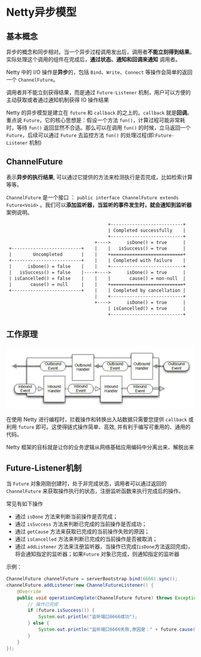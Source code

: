 # Netty异步模型
## 基本概念
异步的概念和同步相对。当一个异步过程调用发出后，调用者**不能立刻得到结果**。实际处理这个调用的组件在完成后，**通过状态、通知和回调来通知** 调用者。

Netty  中的 I/O 操作是**异步**的，包括 `Bind`、`Write`、`Connect` 等操作会简单的返回一个 `ChannelFuture`。

调用者并不能立刻获得结果，而是通过 `Future-Listener` 机制，用户可以方便的主动获取或者通过通知机制获得 IO  操作结果

Netty 的异步模型是建立在 `future` 和 `callback` 的之上的。`callback` 就是**回调**。重点说 `Future`，它的核心思想是：假设一个方法 `fun()`，计算过程可能非常耗时，等待 `fun()` 返回显然不合适。那么可以在调用 `fun()` 的时候，立马返回一个 `Future`，后续可以通过 `Future` 去监控方法 `fun()`  的处理过程(即:`Future-Listener` 机制)

## ChannelFuture
表示**异步的执行结果**,  可以通过它提供的方法来检测执行是否完成，比如检索计算等等。

`ChannelFuture` 是一个接口 ： `public interface ChannelFuture extends Future<Void>` 。我们可以**添加监听器，当监听的事件发生时，就会通知到监听器**  案例说明。

                                          +---------------------------+
                                          | Completed successfully    |
                                          +---------------------------+
                                     +---->      isDone() = true      |
     +--------------------------+    |    |   isSuccess() = true      |
     |        Uncompleted       |    |    +===========================+
     +--------------------------+    |    | Completed with failure    |
     |      isDone() = false    |    |    +---------------------------+
     |   isSuccess() = false    |----+---->      isDone() = true      |
     | isCancelled() = false    |    |    |       cause() = non-null  |
     |       cause() = null     |    |    +===========================+
     +--------------------------+    |    | Completed by cancellation |
                                     |    +---------------------------+
                                     +---->      isDone() = true      |
                                          | isCancelled() = true      |
                                          +---------------------------+
## 工作原理
![future-in-out-boud-principle](./assets/future-in-out-boud-principle.jpg)

在使用 Netty 进行编程时，拦截操作和转换出入站数据只需要您提供 `callback` 或利用 `future` 即可。这使得链式操作简单、高效,  并有利于编写可重用的、通用的代码。

Netty 框架的目标就是让你的业务逻辑从网络基础应用编码中分离出来、解脱出来

## Future-Listener机制
当 `Future` 对象刚刚创建时，处于非完成状态，调用者可以通过返回的 `ChannelFuture`  来获取操作执行的状态，注册监听函数来执行完成后的操作。

常见有如下操作
* 通过 `isDone` 方法来判断当前操作是否完成；
* 通过 `isSuccess` 方法来判断已完成的当前操作是否成功；
* 通过 `getCause` 方法来获取已完成的当前操作失败的原因；
* 通过 `isCancelled` 方法来判断已完成的当前操作是否被取消；
* 通过 `addListener` 方法来注册监听器，当操作已完成(`isDone`方法返回完成)，将会通知指定的监听器；如果`Future` 对象已完成，则通知指定的监听器

示例：
```java
ChannelFuture channelFuture = serverBootstrap.bind(6666).sync();
channelFuture.addListener(new ChannelFutureListener() {
	@Override
	public void operationComplete(ChannelFuture future) throws Exception {
		// 操作已完成
		if (future.isSuccess()) {
			System.out.println("监听端口6666成功");
		} else {
			System.out.println("监听端口6666失败,原因是：" + future.cause());
		}
	}
});
```
